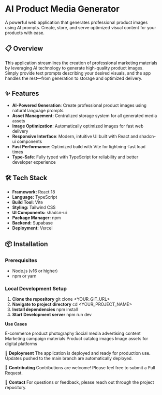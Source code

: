 # AI Product Media Generator

A powerful web application that generates professional product images using AI prompts. Create, store, and serve optimized visual content for your products with ease.

## 📋 Overview

This application streamlines the creation of professional marketing materials by leveraging AI technology to generate high-quality product images. Simply provide text prompts describing your desired visuals, and the app handles the rest—from generation to storage and optimized delivery.

## ✨ Features

- **AI-Powered Generation**: Create professional product images using natural language prompts
- **Asset Management**: Centralized storage system for all generated media assets
- **Image Optimization**: Automatically optimized images for fast web delivery
- **Responsive Interface**: Modern, intuitive UI built with React and shadcn-ui components
- **Fast Performance**: Optimized build with Vite for lightning-fast load times
- **Type-Safe**: Fully typed with TypeScript for reliability and better developer experience

## 🛠️ Tech Stack

- **Framework:** React 18
- **Language:** TypeScript
- **Build Tool:** Vite
- **Styling:** Tailwind CSS
- **UI Components:** shadcn-ui
- **Package Manager:** npm
- **Backend:** Supabase 
- **Deployment:** Vercel

## 📦 Installation

### Prerequisites

- Node.js (v16 or higher)
- npm or yarn

### Local Development Setup

1. **Clone the repository**
   git clone <YOUR_GIT_URL>
2. **Navigate to project directory**
   cd <YOUR_PROJECT_NAME>
3. **Install dependencies**
   npm install
4. **Start Development server**
   npm run dev

**Use Cases**

E-commerce product photography
Social media advertising content
Marketing campaign materials
Product catalog images
Image assets for digital platforms

**🚀 Deployment**
The application is deployed and ready for production use. Updates pushed to the main branch are automatically deployed.

**🤝 Contributing**
Contributions are welcome! Please feel free to submit a Pull Request.


**📧 Contact**
For questions or feedback, please reach out through the project repository.
